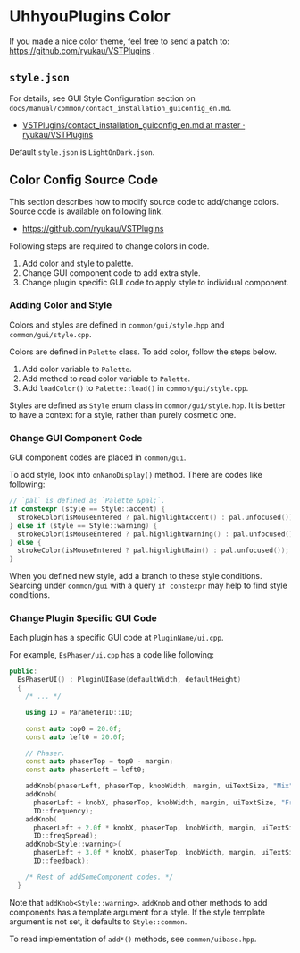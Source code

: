 # UhhyouPlugins Color
If you made a nice color theme, feel free to send a patch to: https://github.com/ryukau/VSTPlugins .

## `style.json`
For details, see GUI Style Configuration section on `docs/manual/common/contact_installation_guiconfig_en.md`.

- [VSTPlugins/contact_installation_guiconfig_en.md at master · ryukau/VSTPlugins](https://github.com/ryukau/VSTPlugins/blob/master/docs/manual/common/contact_installation_guiconfig_en.md#gui-style-configuration)

Default `style.json` is `LightOnDark.json`.

## Color Config Source Code
This section describes how to modify source code to add/change colors. Source code is available on following link.

- https://github.com/ryukau/VSTPlugins

Following steps are required to change colors in code.

1. Add color and style to palette.
2. Change GUI component code to add extra style.
3. Change plugin specific GUI code to apply style to individual component.

### Adding Color and Style
Colors and styles are defined in `common/gui/style.hpp` and `common/gui/style.cpp`.

Colors are defined in `Palette` class. To add color, follow the steps below.

1. Add color variable to `Palette`.
2. Add method to read color variable to `Palette`.
3. Add `loadColor()` to `Palette::load()` in `common/gui/style.cpp`.

Styles are defined as `Style` enum class in `common/gui/style.hpp`. It is better to have a context for a style, rather than purely cosmetic one.

### Change GUI Component Code
GUI component codes are placed in `common/gui`.

To add style, look into `onNanoDisplay()` method. There are codes like following:

```c++
// `pal` is defined as `Palette &pal;`.
if constexpr (style == Style::accent) {
  strokeColor(isMouseEntered ? pal.highlightAccent() : pal.unfocused());
} else if (style == Style::warning) {
  strokeColor(isMouseEntered ? pal.highlightWarning() : pal.unfocused());
} else {
  strokeColor(isMouseEntered ? pal.highlightMain() : pal.unfocused());
}
```

When you defined new style, add a branch to these style conditions. Searcing under `common/gui` with a query `if constexpr` may help to find style conditions.

### Change Plugin Specific GUI Code
Each plugin has a specific GUI code at `PluginName/ui.cpp`.

For example, `EsPhaser/ui.cpp` has a code like following:

```c++
public:
  EsPhaserUI() : PluginUIBase(defaultWidth, defaultHeight)
  {
    /* ... */

    using ID = ParameterID::ID;

    const auto top0 = 20.0f;
    const auto left0 = 20.0f;

    // Phaser.
    const auto phaserTop = top0 - margin;
    const auto phaserLeft = left0;

    addKnob(phaserLeft, phaserTop, knobWidth, margin, uiTextSize, "Mix", ID::mix);
    addKnob(
      phaserLeft + knobX, phaserTop, knobWidth, margin, uiTextSize, "Freq",
      ID::frequency);
    addKnob(
      phaserLeft + 2.0f * knobX, phaserTop, knobWidth, margin, uiTextSize, "Spread",
      ID::freqSpread);
    addKnob<Style::warning>(
      phaserLeft + 3.0f * knobX, phaserTop, knobWidth, margin, uiTextSize, "Feedback",
      ID::feedback);

    /* Rest of addSomeComponent codes. */
  }
```

Note that `addKnob<Style::warning>`. `addKnob` and other methods to add components has a template argument for a style. If the style template argument is not set, it defaults to `Style::common`.

To read implementation of `add*()` methods, see `common/uibase.hpp`.
